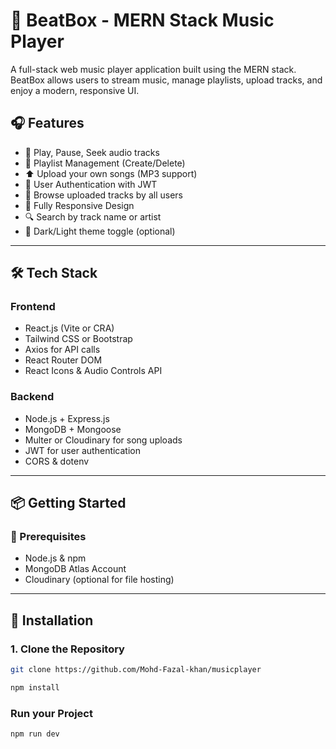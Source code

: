 # 🎵 BeatBox - MERN Stack Music Player  
A full-stack web music player application built using the MERN stack. BeatBox allows users to stream music, manage playlists, upload tracks, and enjoy a modern, responsive UI.


## 🎧 Features

- 🎼 Play, Pause, Seek audio tracks
- 🧾 Playlist Management (Create/Delete)
- ⬆️ Upload your own songs (MP3 support)
- 👤 User Authentication with JWT
- 📂 Browse uploaded tracks by all users
- 📱 Fully Responsive Design
- 🔍 Search by track name or artist
- 🎨 Dark/Light theme toggle (optional)

---

## 🛠 Tech Stack

### Frontend
- React.js (Vite or CRA)
- Tailwind CSS or Bootstrap
- Axios for API calls
- React Router DOM
- React Icons & Audio Controls API

### Backend
- Node.js + Express.js
- MongoDB + Mongoose
- Multer or Cloudinary for song uploads
- JWT for user authentication
- CORS & dotenv

---

## 📦 Getting Started

### 🔧 Prerequisites
- Node.js & npm
- MongoDB Atlas Account
- Cloudinary (optional for file hosting)

---

## 🚀 Installation

### 1. Clone the Repository
```bash
git clone https://github.com/Mohd-Fazal-khan/musicplayer

npm install
```
### Run your Project
  ``` npm run dev ```
